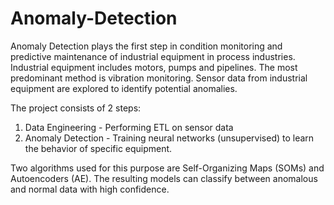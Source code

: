 # Anomaly-Detection

Anomaly Detection plays the first step in condition monitoring and  predictive maintenance of industrial equipment in process industries. Industrial equipment includes motors, pumps and pipelines. The most predominant method is vibration monitoring. Sensor data from industrial equipment are explored to identify potential anomalies.

The project consists of 2 steps:
1. Data Engineering - Performing ETL on sensor data
2. Anomaly Detection - Training neural networks (unsupervised) to learn the behavior of specific equipment.

Two algorithms used for this purpose are Self-Organizing Maps (SOMs) and Autoencoders (AE).
The resulting models can classify between anomalous and normal data with high confidence.
